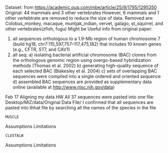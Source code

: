Dataset: from https://academic.oup.com/mbe/article/25/9/1795/1295350
Original: 44 mammals and 3 other vertebrates
However, 6 mammals and 1 other vertebtrate are removed to reduce the size of data.
Removed are: Colobus_monkey, macaque, muntjak_indian, vervet, galago, st_squirrel, and other vertebrates(zfish, fugu)
Might be Useful info from original paper:
 1. all sequences orthologous to a 1.9-Mb region of human chromosome 7 (build hg18, chr7:115,597,757–117,475,182) that includes 10 known genes (e.g., CFTR, ST7, and CAV1)
2.  all seq: 
        a) isolating bacterial artificial chromosome (BAC) clones from the orthologous genomic region using overgo-based hybridization methods (Thomas et al. 2002) 
        b) generating high-quality sequence of each selected BAC (Blakesley et al. 2004)
        c) sets of overlapping BAC sequences were compiled into a single ordered and oriented sequence
        d) assembled BAC sequences are provided as supplementary data online (available at http://www.nisc.nih.gov/data)
        
        
Feb 17
Aligning my data HW
    All 37 sequences were pasted into one file: Desktop/MiZ/data/Original Data File/
    I confirmed that all sequences are pasted into thhat file by searching all the names of the species in the file
    
    MUSCLE
Assumptions
Limitations

    CLUSTALW
Assumptions
Limitations
